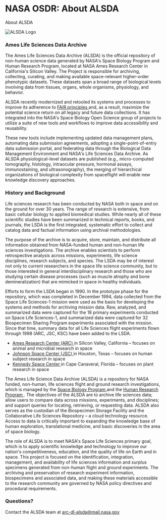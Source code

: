 # NASA OSDR: About ALSDA

About ALSDA

![ALSDA Logo](.gitbook/assets/alsda\_patch.png)

### Ames Life Sciences Data Archive

The Ames Life Sciences Data Archive (ALSDA) is the official repository of non-human science data generated by NASA's Space Biology Program and Human Research Program, located at NASA Ames Research Center in California's Silicon Valley. The Project is responsible for archiving, collecting, curating, and making available space-relevant higher-order phenotypic datasets. These datasets span a broad range of biological levels involving data from tissues, organs, whole organisms, physiology, and behavior.

ALSDA recently modernized and retooled its systems and processes to improve its adherence to [FAIR principles ](https://www.go-fair.org/fair-principles/)and, as a result, maximize the potential science return on all legacy and future data collections. It has integrated into the NASA's Space Biology Open Science group of projects to utilize a suite of new tools and workflows to improve data accessibility and reusability.

These new tools include implementing updated data management plans, automating data submission agreements, adopting a single-point-of-entry data submission portal, and federating data through the Biological Data Management Environment and NASA's Life Sciences Data Archive. As ALSDA physiological-level datasets are published (e.g., micro-computed tomography, histology, intraocular pressure, hormonal assays, immunostaining, and ultrasonography), the merging of hierarchical organizations of biological complexity from spaceflight will enable new knowledge discovery approaches.

### History and Background

Life sciences research has been conducted by NASA both in space and on the ground for over 30 years. The range of research is extensive, from basic cellular biology to applied biomedical studies. While nearly all of these scientific studies have been summarized in technical reports, books, and journals, the LSDA is the first integrated, systematic effort to collect and catalog data and factual information using archival methodologies.

The purpose of the archive is to acquire, store, maintain, and distribute all information obtained from NASA-funded human and non-human life sciences investigations. The archive enables scientists to perform retrospective analysis across missions, experiments, life science disciplines, research subjects, and species. The LSDA may be of interest not only to current researchers in the space life science community, but to those interested in general interdisciplinary research and those who are studying certain disease processes (such as muscle atrophy and bone demineralization) that are mimicked in space in healthy individuals.

Efforts to form the LSDA began in 1990. In the prototype phase for the repository, which was completed in December 1994, data collected from the Space Life Sciences-1 mission were used as the basis for developing the systems and methods for archiving mission data. Raw, analyzed, and summarized data were captured for the 18 primary experiments conducted on Space Life Sciences-1, and summarized data were captured for 32 Biospecimen Sharing Program experiments associated with the mission. Since that time, summary data for all Life Sciences flight experiments flown through 1998 (ARC, JSC, KSC) have been added to the LSDA.

* [Ames Research Center (ARC) ](http://www.nasa.gov/centers/ames/home/index.html)in Silicon Valley, California – focuses on animal and microbial research in space
* [Johnson Space Center (JSC) ](http://www.nasa.gov/centers/johnson/home/index.html)in Houston, Texas – focuses on human subject research in space
* [Kennedy Space Center ](http://www.nasa.gov/centers/kennedy/home/index.html)in Cape Canaveral, Florida – focuses on plant research in space

The Ames Life Science Data Archive (ALSDA) is a repository for NASA funded, non-human, life sciences flight and ground research investigations, which is managed by the [Space Biology Program ](https://science.nasa.gov/biological-physical/programs/space-biology)and the [Human Research Program ](http://www.nasa.gov/hrp). The objectives of the ALSDA are to archive life sciences data; allow users to compare data across missions, experiments, and disciplines; and support queries for locating, retrieving, or requesting data. ALSDA also serves as the custodian of the Biospecimen Storage Facility and the Collaborative Life Sciences Repository – a cloud technology resource. Access to data is critically important to expanding the knowledge base of human exploration, translational medicine, and basic discoveries in the area of space biology.

The role of ALSDA is to meet NASA's Space Life Sciences primary goal, which is to apply scientific knowledge and technology to improve our nation's competitiveness, education, and the quality of life on Earth and in space. This project is focused on the identification, integration, management, and availability of life sciences information and surplus specimens generated from non-human flight and ground experiments. The archiving and preservation of research experiment information, biospecimens and associated data, and making these materials accessible to the research community are governed by NASA policy directives and procedural requirements.

### Questions?

Contact the ALSDA team at [arc-dl-alsda@mail.nasa.gov](mailto:arc-dl-alsda@mail.nasa.gov)
